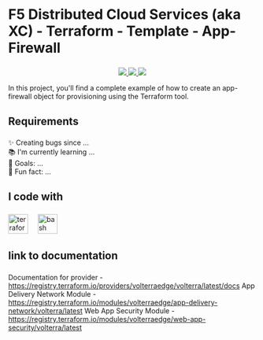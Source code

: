 <h1 align="left">F5 Distributed Cloud Services (aka XC) - Terraform - Template - App-Firewall</h1>

###
<p align="center">

<a href="https://www.f5.com/cloud">
<img src="https://img.shields.io/badge/F5-%20distributed%20cloud%20Services-blue?logo=f5&logoColor=white%20Edit%20this%20page%20SimpleIcons%20Shields%20logos%20Custom%20Logos" />
</a>

<a href="https://www.terraform.io/">
<img src="https://img.shields.io/badge/Terraform-v1.6.0-brightgreen.svg" />
</a>

<a href="https://registry.terraform.io/providers/volterraedge/volterra/latest">
<img src="https://img.shields.io/badge/Volterra%20Providers-v0.11.26-brightgreen.svg" />
</a>



</p>

<p align="left">In this project, you'll find a complete example of how to create an app-firewall object for provisioning using the Terraform tool.</p>

###

<h2 align="left">Requirements </h2>

###

<p align="left">✨ Creating bugs since ...<br>📚 I'm currently learning ...<br>🎯 Goals: ...<br>🎲 Fun fact: ...</p>

###

<h2 align="left">I code with</h2>

###

<div align="left">
  <img src="https://cdn.jsdelivr.net/gh/devicons/devicon/icons/terraform/terraform-original.svg" height="40" alt="terraform logo"  />
  <img width="12" />
  <img src="https://cdn.jsdelivr.net/gh/devicons/devicon/icons/bash/bash-original.svg" height="40" alt="bash logo"  />
</div>

###

<h2 align="left">link to documentation </h2>

###
Documentation for provider  - https://registry.terraform.io/providers/volterraedge/volterra/latest/docs
App Delivery Network Module - https://registry.terraform.io/modules/volterraedge/app-delivery-network/volterra/latest
Web App Security Module - https://registry.terraform.io/modules/volterraedge/web-app-security/volterra/latest
###